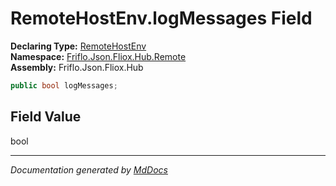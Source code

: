 ﻿<!--  
  <auto-generated>   
    The contents of this file were generated by a tool.  
    Changes to this file may be list if the file is regenerated  
  </auto-generated>   
-->

# RemoteHostEnv.logMessages Field

**Declaring Type:** [RemoteHostEnv](../index.md)  
**Namespace:** [Friflo.Json.Fliox.Hub.Remote](../../index.md)  
**Assembly:** Friflo.Json.Fliox.Hub

```csharp
public bool logMessages;
```

## Field Value

bool

___

*Documentation generated by [MdDocs](https://github.com/ap0llo/mddocs)*
